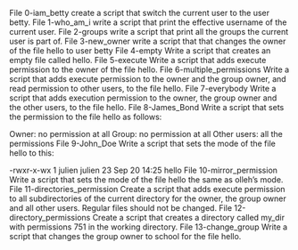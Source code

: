 File 0-iam_betty create a script that switch the current user to the user betty.
File 1-who_am_i write a script that print the effective username of the current user.
File 2-groups write a script that print all the groups the current user is part of.
File 3-new_owner write a script that that changes the owner of the file hello to user betty
File 4-empty Write a script that creates an empty file called hello.
File 5-execute Write a script that adds execute permission to the owner of the file hello.
File 6-multiple_permissions Write a script that adds execute permission to the owner and the group owner, and read permission to other users, to the file hello.
File 7-everybody Write a script that adds execution permission to the owner, the group owner and the other users, to the file hello.
File 8-James_Bond Write a script that sets the permission to the file hello as follows:

Owner: no permission at all
Group: no permission at all
Other users: all the permissions
File 9-John_Doe Write a script that sets the mode of the file hello to this:

-rwxr-x-wx 1 julien julien 23 Sep 20 14:25 hello
File 10-mirror_permission Write a script that sets the mode of the file hello the same as olleh’s mode.
File 11-directories_permission Create a script that adds execute permission to all subdirectories of the current directory for the owner, the group owner and all other users. Regular files should not be changed.
File 12-directory_permissions Create a script that creates a directory called my_dir with permissions 751 in the working directory.
File 13-change_group Write a script that changes the group owner to school for the file hello.


